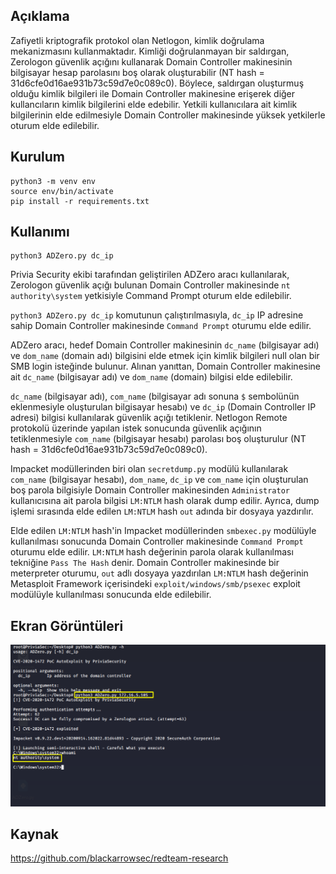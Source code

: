 ## Açıklama

Zafiyetli kriptografik protokol olan Netlogon, kimlik doğrulama mekanizmasını kullanmaktadır. Kimliği doğrulanmayan bir saldırgan, Zerologon güvenlik açığını kullanarak Domain Controller makinesinin bilgisayar hesap parolasını boş olarak oluşturabilir (NT hash = 31d6cfe0d16ae931b73c59d7e0c089c0). Böylece, saldırgan oluşturmuş olduğu kimlik bilgileri ile Domain Controller makinesine erişerek diğer kullancıların kimlik bilgilerini elde edebilir. Yetkili kullanıcılara ait kimlik bilgilerinin elde edilmesiyle Domain Controller makinesinde yüksek yetkilerle oturum elde edilebilir.

## Kurulum
```
python3 -m venv env
source env/bin/activate
pip install -r requirements.txt
```

## Kullanımı

```
python3 ADZero.py dc_ip
```

Privia Security ekibi tarafından geliştirilen ADZero aracı kullanılarak, Zerologon güvenlik açığı bulunan Domain Controller makinesinde `nt authority\system` yetkisiyle Command Prompt oturum elde edilebilir. 

`python3 ADZero.py dc_ip` komutunun çalıştırılmasıyla, `dc_ip` IP adresine sahip Domain Controller makinesinde `Command Prompt` oturumu elde edilir.

ADZero aracı, hedef Domain Controller makinesinin `dc_name` (bilgisayar adı) ve `dom_name` (domain adı) bilgisini elde etmek için kimlik bilgileri null olan bir SMB login isteğinde bulunur. Alınan yanıttan, Domain Controller makinesine ait `dc_name` (bilgisayar adı) ve `dom_name` (domain) bilgisi elde edilebilir.

`dc_name` (bilgisayar adı), `com_name` (bilgisayar adı sonuna `$` sembolünün eklenmesiyle oluşturulan bilgisayar hesabı) ve `dc_ip` (Domain Controller IP adresi) bilgisi kullanılarak güvenlik açığı tetiklenir. Netlogon Remote protokolü üzerinde yapılan istek sonucunda güvenlik açığının tetiklenmesiyle `com_name` (bilgisayar hesabı) parolası boş oluşturulur (NT hash = 31d6cfe0d16ae931b73c59d7e0c089c0).

Impacket modüllerinden biri olan `secretdump.py` modülü kullanılarak `com_name` (bilgisayar hesabı), `dom_name`, `dc_ip` ve `com_name` için oluşturulan boş parola bilgisiyle Domain Controller makinesinden `Administrator` kullanıcısına ait parola bilgisi `LM:NTLM` hash olarak dump edilir. Ayrıca, dump işlemi sırasında elde edilen `LM:NTLM` hash ``out`` adında bir dosyaya yazdırılır.

Elde edilen `LM:NTLM` hash'in Impacket modüllerinden `smbexec.py` modülüyle kullanılması sonucunda Domain Controller makinesinde `Command Prompt` oturumu elde edilir. `LM:NTLM` hash değerinin parola olarak kullanılması tekniğine `Pass The Hash` denir. Domain Controller makinesinde bir meterpreter oturumu, ``out`` adlı dosyaya yazdırılan `LM:NTLM` hash değerinin Metasploit Framework içerisindeki `exploit/windows/smb/psexec` exploit modülüyle kullanılması sonucunda elde edilebilir.

## Ekran Görüntüleri

![](PoC.png)

## Kaynak

https://github.com/blackarrowsec/redteam-research

